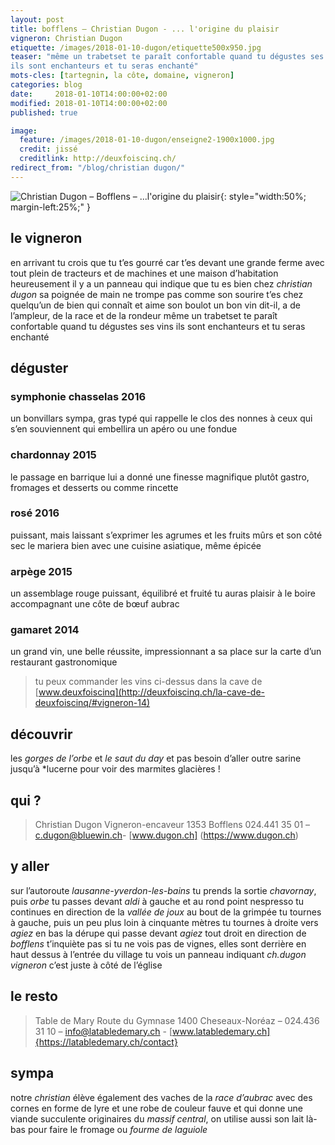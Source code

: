 ```yaml
---
layout: post
title: bofflens — Christian Dugon - ... l'origine du plaisir
vigneron: Christian Dugon
etiquette: /images/2018-01-10-dugon/etiquette500x950.jpg
teaser: "même un trabetset te paraît confortable quand tu dégustes ses vins
ils sont enchanteurs et tu seras enchanté"
mots-cles: [tartegnin, la côte, domaine, vigneron]
categories: blog
date:     2018-01-10T14:00:00+02:00
modified: 2018-01-10T14:00:00+02:00
published: true

image:
  feature: /images/2018-01-10-dugon/enseigne2-1900x1000.jpg
  credit: jissé
  creditlink: http://deuxfoiscinq.ch/
redirect_from: "/blog/christian dugon/"
---
```


![Christian Dugon – Bofflens – ...l'origine du plaisir][i1]{: style="width:50%; margin-left:25%;" }

[i1]: ../../images/2018-01-10-dugon/vigneron1000x1800.jpg

## le vigneron
en arrivant tu crois que tu t’es gourré car t’es devant une grande ferme avec tout plein de tracteurs et de machines et une maison d’habitation
heureusement il y a un panneau qui indique que tu es bien chez *christian dugon*
sa poignée de main ne trompe pas comme son sourire t’es chez quelqu’un de bien qui connaît et aime son boulot
un bon vin dit-il, a de l’ampleur, de la race et de la rondeur
même un trabetset te paraît confortable quand tu dégustes ses vins
ils sont enchanteurs et tu seras enchanté

## déguster
### symphonie chasselas 2016
un bonvillars sympa, gras typé qui rappelle le clos des nonnes à ceux qui s’en souviennent
qui embellira un apéro ou une fondue

### chardonnay 2015
le passage en barrique lui a donné une finesse magnifique
plutôt gastro, fromages et desserts ou comme rincette

### rosé 2016
puissant, mais laissant s’exprimer les agrumes et les fruits mûrs
et son côté sec le mariera bien avec une cuisine asiatique, même épicée

### arpège 2015
un assemblage rouge puissant, équilibré et fruité
tu auras plaisir à le boire accompagnant une côte de bœuf aubrac

### gamaret 2014
un grand vin, une belle réussite, impressionnant
a sa place sur la carte d’un restaurant gastronomique

> tu peux commander les vins ci-dessus dans la cave de [www.deuxfoiscinq](http://deuxfoiscinq.ch/la-cave-de-deuxfoiscinq/#vigneron-14)

## découvrir
les *gorges de l’orbe* et *le saut du day* et pas besoin d’aller outre sarine jusqu’à *lucerne pour voir des marmites glacières !

## qui ?
> Christian Dugon
> Vigneron-encaveur
> 1353 Bofflens
> 024.441 35 01 – [c.dugon@bluewin.ch](mailto:c.dugon@bluewin.ch)- [www.dugon.ch] (https://www.dugon.ch)

## y aller
sur l’autoroute *lausanne-yverdon-les-bains* tu prends la sortie *chavornay*, puis *orbe*
tu passes devant *aldi* à gauche et au rond point nespresso tu continues en direction de la *vallée de joux*
au bout de la grimpée tu tournes à gauche, puis un peu plus loin à cinquante mètres tu tournes à droite vers *agiez*
en bas la dérupe qui passe devant *agiez* tout droit en direction de *bofflens*
t’inquiète pas si tu ne vois pas de vignes, elles sont derrière en haut dessus
à l’entrée du village tu vois un panneau indiquant *ch.dugon vigneron*
c’est juste à côté de l’église

## le resto
> Table de Mary
> Route du Gymnase
> 1400 Cheseaux-Noréaz – 024.436 31 10 – [info@latabledemary.ch](maito:info@latabledemary.ch) - [www.latabledemary.ch]{https://latabledemary.ch/contact}

## sympa
notre *christian* élève également des vaches de la *race d’aubrac* avec des cornes en forme de lyre et une robe de couleur fauve et qui donne une viande succulente
originaires du *massif central*, on utilise aussi son lait là-bas pour faire le fromage ou *fourme de laguiole*  

